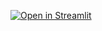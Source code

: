 [![Open in Streamlit](https://static.streamlit.io/badges/streamlit_badge_black.svg)](https://share.streamlit.io/nataliiasvet/natasha01/diagramma.py)

